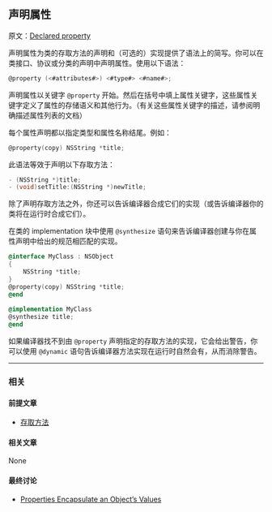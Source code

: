 ## 声明属性

原文：[Declared property](https://developer.apple.com/library/archive/documentation/General/Conceptual/DevPedia-CocoaCore/DeclaredProperty.html#//apple_ref/doc/uid/TP40008195-CH13-SW1)

声明属性为类的存取方法的声明和（可选的）实现提供了语法上的简写。你可以在类接口、协议或分类的声明中声明属性。使用以下语法：

```objectivec
@property (<#attributes#>) <#type#> <#name#>;
```

声明属性以关键字 `@property` 开始。然后在括号中填上属性关键字，这些属性关键字定义了属性的存储语义和其他行为。（有关这些属性关键字的描述，请参阅明确描述属性列表的文档）

每个属性声明都以指定类型和属性名称结尾。例如：

```objectivec
@property(copy) NSString *title;
```

此语法等效于声明以下存取方法：

```objectivec
- (NSString *)title;
- (void)setTitle:(NSString *)newTitle;
```

除了声明存取方法之外，你还可以告诉编译器合成它们的实现（或告诉编译器你的类将在运行时合成它们）。

在类的 implementation 块中使用 `@synthesize` 语句来告诉编译器创建与你在属性声明中给出的规范相匹配的实现。

```objectivec
@interface MyClass : NSObject
{
    NSString *title;
}
@property(copy) NSString *title;
@end
 
@implementation MyClass
@synthesize title;
@end
```

如果编译器找不到由 `@property` 声明指定的存取方法的实现，它会给出警告，你可以使用 `@dynamic` 语句告诉编译器方法实现在运行时自然会有，从而消除警告。

---

### 相关

#### 前提文章

- [存取方法](https://github.com/teney97/iOS-CocoaCoreCompetencies-Chinese/blob/main/Content/存取方法.md)

#### 相关文章

None

#### 最终讨论

* [Properties Encapsulate an Object’s Values](https://developer.apple.com/library/archive/documentation/Cocoa/Conceptual/ProgrammingWithObjectiveC/EncapsulatingData/EncapsulatingData.html#//apple_ref/doc/uid/TP40011210-CH5-SW2)

